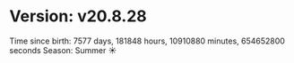 # Version: v20.8.28
Time since birth: 7577 days, 181848 hours, 10910880 minutes, 654652800 seconds
Season: Summer ☀️
